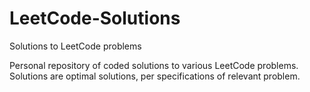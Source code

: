 # LeetCode-Solutions
Solutions to LeetCode problems

Personal repository of coded solutions to various LeetCode problems. Solutions are optimal solutions, per specifications of relevant problem.
